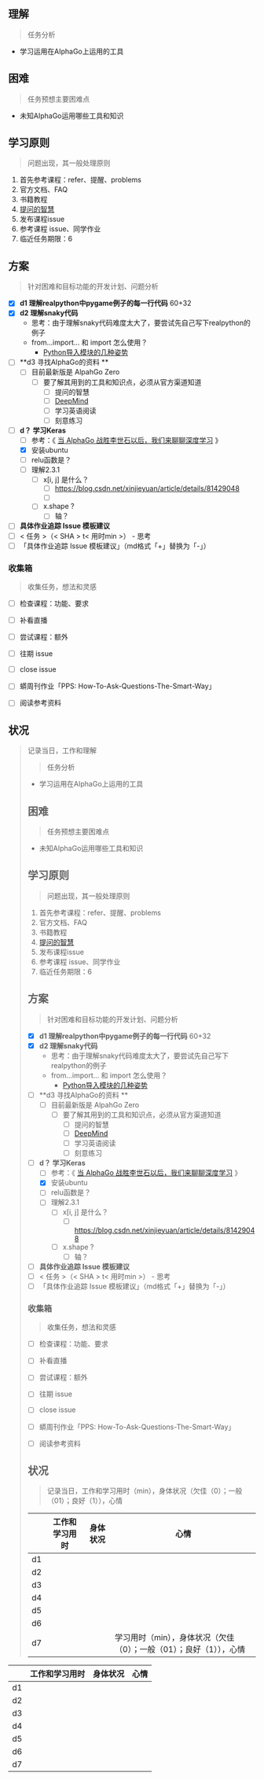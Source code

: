## 理解
> 任务分析

- 学习运用在AIphaGo上运用的工具



## 困难
> 任务预想主要困难点

- 未知AIphaGo运用哪些工具和知识



## 学习原则

> 问题出现，其一般处理原则

1. 首先参考课程：refer、提醒、problems
2. 官方文档、FAQ
3. 书籍教程
4. [提问的智慧](https://github.com/DebugUself/How-To-Ask-Questions-The-Smart-Way/blob/master/README-zh_CN.md) 
5. 发布课程issue
6. 参考课程 issue、同学作业
7. 临近任务期限：6



## 方案
> 针对困难和目标功能的开发计划、问题分析

- [x] **d1 理解realpython中pygame例子的每一行代码** 60+32
- [x] **d2 理解snaky代码**
  - 思考：由于理解snaky代码难度太大了，要尝试先自己写下realpython的例子
  - from...import... 和 import 怎么使用？
    - [Python导入模块的几种姿势](https://codingpy.com/article/python-import-101/)
- [ ] **d3 寻找AIphaGo的资料 **
    - [ ] 目前最新版是 AlpahGo Zero
        - [ ] 要了解其用到的工具和知识点，必须从官方渠道知道
            - [ ] 提问的智慧
            - [ ] [DeepMind](https://deepmind.com)
            - [ ] 学习英语阅读
            - [ ] 刻意练习
- [ ] **d？ 学习Keras**
    - [ ] 参考：《 [当 AlphaGo 战胜李世石以后，我们来聊聊深度学习](https://www.infoq.cn/article/Lets-talk-about-deep-learning.) 》
    - [x] 安装ubuntu
    - [ ] relu函数是？
    - [ ] 理解2.3.1
      - [ ] x[i, j] 是什么？
        - [ ] https://blog.csdn.net/xinjieyuan/article/details/81429048
        - [ ] ​
      - [ ] x.shape ?
        - [ ] 轴？
- [ ] **具体作业追踪 Issue 模板建议**
- [ ] < 任务 >（< SHA >   t< 用时min >）
        - 思考
- [ ] 「具体作业追踪 Issue 模板建议」（md格式「+」替换为「-」）
### 收集箱

> 收集任务，想法和灵感


- [ ] 检查课程：功能、要求
- [ ] 补看直播
- [ ] 尝试课程：额外
- [ ] 往期 issue
- [ ] close issue
- [ ] 蟒周刊作业「PPS: How-To-Ask-Questions-The-Smart-Way」
- [ ] 阅读参考资料



## 状况

> 记录当日，工作和理解
>
> > 任务分析
>
> - 学习运用在AIphaGo上运用的工具
>
>
>
> ## 困难
> > 任务预想主要困难点
>
> - 未知AIphaGo运用哪些工具和知识
>
>
>
> ## 学习原则
>
> > 问题出现，其一般处理原则
>
> 1. 首先参考课程：refer、提醒、problems
> 2. 官方文档、FAQ
> 3. 书籍教程
> 4. [提问的智慧](https://github.com/DebugUself/How-To-Ask-Questions-The-Smart-Way/blob/master/README-zh_CN.md) 
> 5. 发布课程issue
> 6. 参考课程 issue、同学作业
> 7. 临近任务期限：6
>
>
>
> ## 方案
> > 针对困难和目标功能的开发计划、问题分析
>
> - [x] **d1 理解realpython中pygame例子的每一行代码** 60+32
> - [x] **d2 理解snaky代码**
>   - 思考：由于理解snaky代码难度太大了，要尝试先自己写下realpython的例子
>   - from...import... 和 import 怎么使用？
>     - [Python导入模块的几种姿势](https://codingpy.com/article/python-import-101/)
> - [ ] **d3 寻找AIphaGo的资料 **
>     - [ ] 目前最新版是 AlpahGo Zero
>         - [ ] 要了解其用到的工具和知识点，必须从官方渠道知道
>             - [ ] 提问的智慧
>             - [ ] [DeepMind](https://deepmind.com)
>             - [ ] 学习英语阅读
>             - [ ] 刻意练习
> - [ ] **d？ 学习Keras**
>     - [ ] 参考：《 [当 AlphaGo 战胜李世石以后，我们来聊聊深度学习](https://www.infoq.cn/article/Lets-talk-about-deep-learning.) 》
>     - [x] 安装ubuntu
>     - [ ] relu函数是？
>     - [ ] 理解2.3.1
>       - [ ] x[i, j] 是什么？
>         - [ ] https://blog.csdn.net/xinjieyuan/article/details/81429048
>       - [ ] x.shape ?
>         - [ ] 轴？
> - [ ] **具体作业追踪 Issue 模板建议**
> - [ ] < 任务 >（< SHA >   t< 用时min >）
>         - 思考
> - [ ] 「具体作业追踪 Issue 模板建议」（md格式「+」替换为「-」）
> ### 收集箱
>
> > 收集任务，想法和灵感
>
>
> - [ ] 检查课程：功能、要求
> - [ ] 补看直播
> - [ ] 尝试课程：额外
> - [ ] 往期 issue
> - [ ] close issue
> - [ ] 蟒周刊作业「PPS: How-To-Ask-Questions-The-Smart-Way」
> - [ ] 阅读参考资料
>
>
>
> ## 状况
>
> > 记录当日，工作和学习用时（min），身体状况（欠佳（0）；一般（01）；良好（1）），心情
>
> |      | 工作和学习用时 | 身体状况 | 心情                                                         |
> | ---- | -------------- | -------- | ------------------------------------------------------------ |
> | d1   |                |          |                                                              |
> | d2   |                |          |                                                              |
> | d3   |                |          |                                                              |
> | d4   |                |          |                                                              |
> | d5   |                |          |                                                              |
> | d6   |                |          |                                                              |
> | d7   |                |          | 学习用时（min），身体状况（欠佳（0）；一般（01）；良好（1）），心情 |

|      | 工作和学习用时 | 身体状况 | 心情 |
| ---- | -------------- | -------- | ---- |
| d1   |                |          |      |
| d2   |                |          |      |
| d3   |                |          |      |
| d4   |                |          |      |
| d5   |                |          |      |
| d6   |                |          |      |
| d7   |                |          |      |
